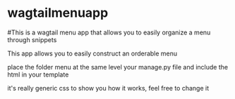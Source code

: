 # wagtailmenuapp

#This is a wagtail menu app that allows you to easily organize a menu through snippets

This app allows you to easily construct an orderable menu 

place the folder menu at the same level your manage.py file and include the html in your template

it's really generic css to show you how it works, feel free to change it